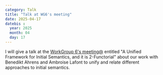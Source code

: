 ```yaml
---
category: Talk
title: "Talk at WG6's meeting"
date: 2025-04-17
datebis :
  year: 2025
  month: 04
  day: 17
---
```


I will give a talk at the [WorkGroup 6's meeting@](https://arxiv.org/abs/2502.10811) entitled
"A Unified Framework for Initial Semantics, and it is 2-Functorial" about our work with Benedikt Ahrens and Ambroise Lafont to unify and relate different approaches to initial semantics.
